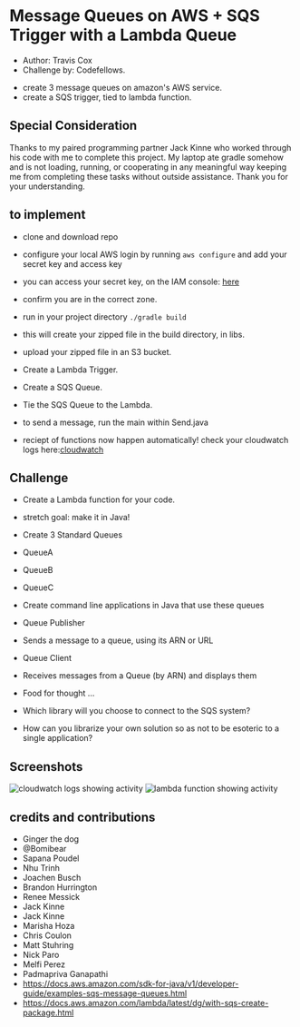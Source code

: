 # Message Queues on AWS + SQS Trigger with a Lambda Queue
- Author: Travis Cox
- Challenge by: Codefellows.
<!-- Short summary or background information -->
- create 3 message queues on amazon's AWS service.
- create a SQS trigger, tied to lambda function.

## Special Consideration
Thanks to my paired programming partner Jack Kinne who worked through his code with me to complete this project. My laptop ate gradle somehow and is not loading, running, or cooperating in any meaningful way keeping me from completing these tasks without outside assistance. Thank you for your understanding.

## to implement
- clone and download repo
- configure your local AWS login by running ```aws configure``` and add your secret key and access key
- you can access your secret key, on the IAM console: [here](https://console.aws.amazon.com/iam/home?region=us-west-2#/home)
- confirm you are in the correct zone.
- run in your project directory ```./gradle build``` 
- this will create your zipped file in the build directory, in libs.
- upload your zipped file in an S3 bucket.
- Create a Lambda Trigger.
- Create a SQS Queue.  
- Tie the SQS Queue to the Lambda.

- to send a message, run the main within Send.java
- reciept of functions now happen automatically!  check your cloudwatch logs here:[cloudwatch](https://us-west-2.console.aws.amazon.com/cloudwatch/home?region=us-west-2#logs:)

## Challenge
<!-- Description of the challenge -->

- Create a Lambda function for your code.
- stretch goal: make it in Java!

- Create 3 Standard Queues
-  QueueA
-  QueueB
-  QueueC
-  Create command line applications in Java that use these queues
-  Queue Publisher
-  Sends a message to a queue, using its ARN or URL
-  Queue Client
-  Receives messages from a Queue (by ARN) and displays them
-  Food for thought …
-  Which library will you choose to connect to the SQS system?
-  How can you librarize your own solution so as not to be esoteric to a single application?
  
## Screenshots
![cloudwatch logs showing activity](./src/main/resources/cloud-log.png)
![lambda function showing activity](./src/main/resources/lambda-monitor.png)

## credits and contributions
- Ginger the dog
- @Bomibear
- Sapana Poudel
- Nhu Trinh
- Joachen Busch
- Brandon Hurrington
- Renee Messick
- Jack Kinne
- Jack Kinne
- Marisha Hoza
- Chris Coulon
- Matt Stuhring
- Nick Paro
- Melfi Perez
- Padmapriva Ganapathi
- https://docs.aws.amazon.com/sdk-for-java/v1/developer-guide/examples-sqs-message-queues.html
- https://docs.aws.amazon.com/lambda/latest/dg/with-sqs-create-package.html